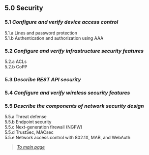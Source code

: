 ## 5.0 Security  


### 5.1 *Configure and verify device access control*  
5.1.a Lines and password protection  
5.1.b Authentication and authorization using AAA  


### 5.2 *Configure and verify infrastructure security features*  
5.2.a ACLs  
5.2.b CoPP  


### 5.3 *Describe REST API security*  


### 5.4 *Configure and verify wireless security features*  


### 5.5 *Describe the components of network security design*  
5.5.a Threat defense  
5.5.b Endpoint security  
5.5.c Next-generation firewall (NGFW)  
5.5.d TrustSec, MACsec  
5.5.e Network access control with 802.1X, MAB, and WebAuth  


> *[To main page](https://github.com/network-dluong/CCNP-ENCOR/tree/master)*  
